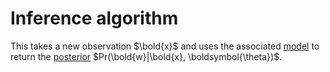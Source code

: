 # Inference algorithm

This takes a new observation $\bold{x}$ and uses the associated
[model](202210061140.md) to return the [posterior](202210121758.md)
$Pr(\bold{w}|\bold{x}, \boldsymbol{\theta})$.
